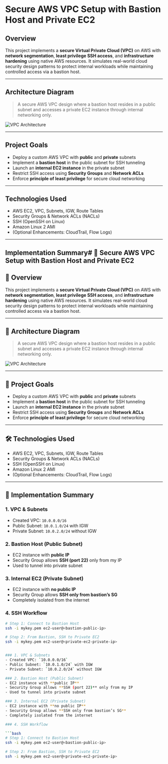 
#  Secure AWS VPC Setup with Bastion Host and Private EC2

##  Overview

This project implements a **secure Virtual Private Cloud (VPC)** on AWS with **network segmentation**, **least privilege SSH access**, and **infrastructure hardening** using native AWS resources. It simulates real-world cloud security design patterns to protect internal workloads while maintaining controlled access via a bastion host.

---

##  Architecture Diagram

> A secure AWS VPC design where a bastion host resides in a public subnet and accesses a private EC2 instance through internal networking only.

![VPC Architecture](./assets/vpc-architecture.png)

---

##  Project Goals

- Deploy a custom AWS VPC with **public** and **private** subnets  
- Implement a **bastion host** in the public subnet for SSH tunneling  
- Launch an **internal EC2 instance** in the private subnet  
- Restrict SSH access using **Security Groups** and **Network ACLs**
- Enforce **principle of least privilege** for secure cloud networking

---

##  Technologies Used

- AWS EC2, VPC, Subnets, IGW, Route Tables
- Security Groups & Network ACLs (NACLs)
- SSH (OpenSSH on Linux)
- Amazon Linux 2 AMI
- (Optional Enhancements: CloudTrail, Flow Logs)

---

##  Implementation Summary# 🔐 Secure AWS VPC Setup with Bastion Host and Private EC2

## 📘 Overview

This project implements a **secure Virtual Private Cloud (VPC)** on AWS with **network segmentation**, **least privilege SSH access**, and **infrastructure hardening** using native AWS resources. It simulates real-world cloud security design patterns to protect internal workloads while maintaining controlled access via a bastion host.

---

## 🧱 Architecture Diagram

> A secure AWS VPC design where a bastion host resides in a public subnet and accesses a private EC2 instance through internal networking only.

![VPC Architecture]()

---

## 🎯 Project Goals

- Deploy a custom AWS VPC with **public** and **private** subnets  
- Implement a **bastion host** in the public subnet for SSH tunneling  
- Launch an **internal EC2 instance** in the private subnet  
- Restrict SSH access using **Security Groups** and **Network ACLs**
- Enforce **principle of least privilege** for secure cloud networking

---

## 🛠️ Technologies Used

- AWS EC2, VPC, Subnets, IGW, Route Tables
- Security Groups & Network ACLs (NACLs)
- SSH (OpenSSH on Linux)
- Amazon Linux 2 AMI
- (Optional Enhancements: CloudTrail, Flow Logs)

---

## 🧪 Implementation Summary

### 1. VPC & Subnets
- Created VPC: `10.0.0.0/16`
- Public Subnet: `10.0.1.0/24` with IGW
- Private Subnet: `10.0.2.0/24` without IGW

### 2. Bastion Host (Public Subnet)
- EC2 instance with **public IP**
- Security Group allows **SSH (port 22)** only from my IP
- Used to tunnel into private subnet

### 3. Internal EC2 (Private Subnet)
- EC2 instance with **no public IP**
- Security Group allows **SSH only from bastion’s SG**
- Completely isolated from the internet

### 4. SSH Workflow

```bash
# Step 1: Connect to Bastion Host
ssh -i mykey.pem ec2-user@<bastion-public-ip>

# Step 2: From Bastion, SSH to Private EC2
ssh -i mykey.pem ec2-user@<private-ec2-private-ip>


### 1. VPC & Subnets
- Created VPC: `10.0.0.0/16`
- Public Subnet: `10.0.1.0/24` with IGW
- Private Subnet: `10.0.2.0/24` without IGW

### 2. Bastion Host (Public Subnet)
- EC2 instance with **public IP**
- Security Group allows **SSH (port 22)** only from my IP
- Used to tunnel into private subnet

### 3. Internal EC2 (Private Subnet)
- EC2 instance with **no public IP**
- Security Group allows **SSH only from bastion’s SG**
- Completely isolated from the internet

### 4. SSH Workflow

```bash
# Step 1: Connect to Bastion Host
ssh -i mykey.pem ec2-user@<bastion-public-ip>

# Step 2: From Bastion, SSH to Private EC2
ssh -i mykey.pem ec2-user@<private-ec2-private-ip>

